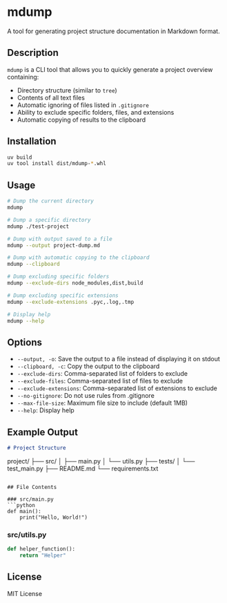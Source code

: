# mdump

A tool for generating project structure documentation in Markdown format.

## Description

`mdump` is a CLI tool that allows you to quickly generate a project overview containing:
- Directory structure (similar to `tree`)
- Contents of all text files
- Automatic ignoring of files listed in `.gitignore`
- Ability to exclude specific folders, files, and extensions
- Automatic copying of results to the clipboard

## Installation

```bash
uv build
uv tool install dist/mdump-*.whl
```

## Usage

```bash
# Dump the current directory
mdump

# Dump a specific directory
mdump ./test-project

# Dump with output saved to a file
mdump --output project-dump.md

# Dump with automatic copying to the clipboard
mdump --clipboard

# Dump excluding specific folders
mdump --exclude-dirs node_modules,dist,build

# Dump excluding specific extensions
mdump --exclude-extensions .pyc,.log,.tmp

# Display help
mdump --help
```

## Options

- `--output, -o`: Save the output to a file instead of displaying it on stdout
- `--clipboard, -c`: Copy the output to the clipboard
- `--exclude-dirs`: Comma-separated list of folders to exclude
- `--exclude-files`: Comma-separated list of files to exclude  
- `--exclude-extensions`: Comma-separated list of extensions to exclude
- `--no-gitignore`: Do not use rules from .gitignore
- `--max-file-size`: Maximum file size to include (default 1MB)
- `--help`: Display help

## Example Output

```markdown
# Project Structure

```
project/
├── src/
│   ├── main.py
│   └── utils.py
├── tests/
│   └── test_main.py
├── README.md
└── requirements.txt
```

## File Contents

### src/main.py
```python
def main():
    print("Hello, World!")
```

### src/utils.py
```python
def helper_function():
    return "Helper"
```

## License

MIT License
